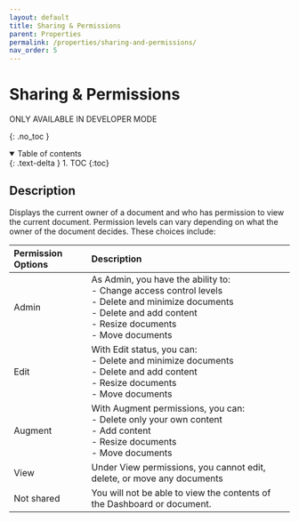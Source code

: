 ```yaml
---
layout: default
title: Sharing & Permissions
parent: Properties
permalink: /properties/sharing-and-permissions/
nav_order: 5
---
```


# Sharing & Permissions
ONLY AVAILABLE IN DEVELOPER MODE

{: .no_toc }

<details open markdown="block">
  <summary>
    Table of contents
  </summary>
  {: .text-delta }
1. TOC
{:toc}
</details>

## Description 
Displays the current owner of a document and who has permission to view the current document. Permission levels can vary depending on what the owner of the document decides. These choices include:


| Permission Options | Description |
| :------------------| :---------- |
| Admin              |  As Admin, you have the ability to: <br> - Change access control levels <br> - Delete and minimize documents <br> - Delete and add content <br> - Resize documents <br> - Move documents   |
| Edit               |  With Edit status, you can: <br> - Delete and minimize documents <br> - Delete and add content <br> - Resize documents <br> - Move documents |
| Augment            |  With Augment permissions, you can: <br> - Delete  only your own content <br> - Add content <br> - Resize documents <br> - Move documents | 
| View               |  Under View permissions, you cannot edit, delete, or move any documents |
| Not shared         |  You will not be able to view the contents of the Dashboard or document. |
